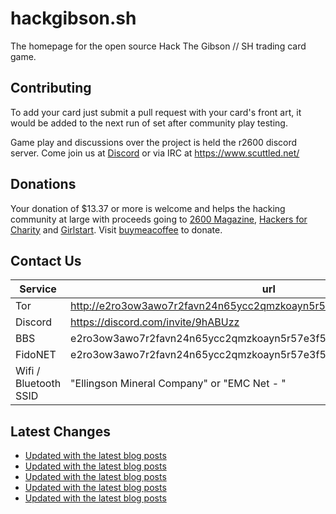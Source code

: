 # hackgibson.sh
The homepage for the open source Hack The Gibson // SH trading card game.


## Contributing

To add your card just submit a pull request with your card's front art, it would be added to the next run of set after community play testing.

Game play and discussions over the project is held the r2600 discord server. Come join us at [Discord](https://discord.com/invite/9hABUzz) or via IRC at https://www.scuttled.net/


## Donations

Your donation of $13.37 or more is welcome and helps the hacking community at large with proceeds going to [2600 Magazine](https://2600.com/), [Hackers for Charity](https://hackersforcharity.org) and [Girlstart](https://girlstart.org).  Visit [buymeacoffee](https://www.buymeacoffee.com/hackgibson.sh) to donate.


## Contact Us

Service | url
-|-
Tor | http://e2ro3ow3awo7r2favn24n65ycc2qmzkoayn5r57e3f56nvjwdcgg32ad.onion
Discord | https://discord.com/invite/9hABUzz
BBS | e2ro3ow3awo7r2favn24n65ycc2qmzkoayn5r57e3f56nvjwdcgg32ad.onion:23
FidoNET | e2ro3ow3awo7r2favn24n65ycc2qmzkoayn5r57e3f56nvjwdcgg32ad.onion:24554
Wifi / Bluetooth SSID | "Ellingson Mineral Company" or "EMC Net - <fidonet address>"

## Latest Changes
<!-- BLOG-POST-LIST:START -->
- [Updated with the latest blog posts](https://github.com/DFW2600/hackgibson.sh/commit/a7e1520fe95562deb2dd5d010420a8ffbc336384)
- [Updated with the latest blog posts](https://github.com/DFW2600/hackgibson.sh/commit/1c804e336b7d2e2f198f89e0bfbe1c17f6bb6f20)
- [Updated with the latest blog posts](https://github.com/DFW2600/hackgibson.sh/commit/10ac7d50eeaa2ee3792db2d642acb468f64d5469)
- [Updated with the latest blog posts](https://github.com/DFW2600/hackgibson.sh/commit/525cad280c37619485af39e72032c324e0c1c08d)
- [Updated with the latest blog posts](https://github.com/DFW2600/hackgibson.sh/commit/4530e1c787fe6aeea4efee3e7d25b2f13569f939)
<!-- BLOG-POST-LIST:END -->
